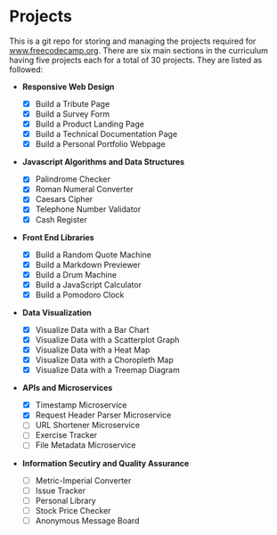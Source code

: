 # Projects

This is a git repo for storing and managing the projects required for www.freecodecamp.org. There are six
main sections in the curriculum having five projects each for a total of 30 projects. They are listed as followed:

-   **Responsive Web Design**

    -   [x] Build a Tribute Page
    -   [x] Build a Survey Form
    -   [x] Build a Product Landing Page
    -   [x] Build a Technical Documentation Page
    -   [x] Build a Personal Portfolio Webpage

-   **Javascript Algorithms and Data Structures**

    -   [x] Palindrome Checker
    -   [x] Roman Numeral Converter
    -   [x] Caesars Cipher
    -   [x] Telephone Number Validator
    -   [x] Cash Register

-   **Front End Libraries**

    -   [x] Build a Random Quote Machine
    -   [x] Build a Markdown Previewer
    -   [x] Build a Drum Machine
    -   [x] Build a JavaScript Calculator
    -   [x] Build a Pomodoro Clock

-   **Data Visualization**

    -   [x] Visualize Data with a Bar Chart
    -   [x] Visualize Data with a Scatterplot Graph
    -   [x] Visualize Data with a Heat Map
    -   [x] Visualize Data with a Choropleth Map
    -   [x] Visualize Data with a Treemap Diagram

-   **APIs and Microservices**

    -   [x] Timestamp Microservice
    -   [x] Request Header Parser Microservice
    -   [ ] URL Shortener Microservice
    -   [ ] Exercise Tracker
    -   [ ] File Metadata Microservice

-   **Information Secutiry and Quality Assurance**
    -   [ ] Metric-Imperial Converter
    -   [ ] Issue Tracker
    -   [ ] Personal Library
    -   [ ] Stock Price Checker
    -   [ ] Anonymous Message Board
